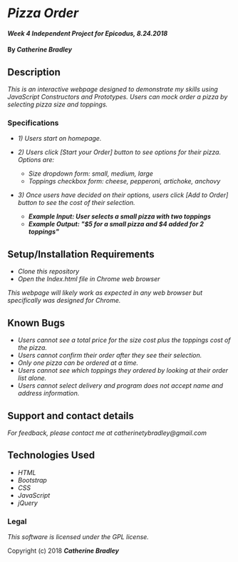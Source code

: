 # _Pizza Order_

#### _Week 4 Independent Project for Epicodus, 8.24.2018_

#### By _**Catherine Bradley**_

## Description

_This is an interactive webpage designed to demonstrate my skills using JavaScript Constructors and Prototypes. Users can mock order a pizza by selecting pizza size and toppings._

### Specifications

* _1) Users start on homepage._
* _2) Users click [Start your Order] button to see options for their pizza. Options are:_
  * _Size dropdown form: small, medium, large_
  * _Toppings checkbox form: cheese, pepperoni, artichoke, anchovy_
* _3) Once users have decided on their options, users click [Add to Order] button to see the cost of their selection._

  * _**Example Input: User selects a small pizza with two toppings**_
  * _**Example Output: "$5 for a small pizza and $4 added for 2 toppings"**_

## Setup/Installation Requirements

* _Clone this repository_
* _Open the Index.html file in Chrome web browser_

_This webpage will likely work as expected in any web browser but specifically was designed for Chrome._

## Known Bugs

* _Users cannot see a total price for the size cost plus the toppings cost of the pizza._
* _Users cannot confirm their order after they see their selection._
* _Only one pizza can be ordered at a time._
* _Users cannot see which toppings they ordered by looking at their order list alone._
* _Users cannot select delivery and program does not accept name and address information._

## Support and contact details

_For feedback, please contact me at catherinetybradley@gmail.com_

## Technologies Used

* _HTML_
* _Bootstrap_
* _CSS_
* _JavaScript_
* _jQuery_

### Legal

*This software is licensed under the GPL license.*

Copyright (c) 2018 **_Catherine Bradley_**
